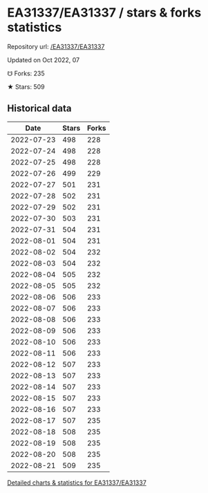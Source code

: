 # EA31337/EA31337 / stars & forks statistics

Repository url: [/EA31337/EA31337](https://github.com/EA31337/EA31337)

Updated on Oct 2022, 07

☋ Forks: 235

★ Stars: 509

## Historical data
| Date | Stars | Forks |
|------|-------|-------|
| 2022-07-23 | 498 | 228 | 
| 2022-07-24 | 498 | 228 | 
| 2022-07-25 | 498 | 228 | 
| 2022-07-26 | 499 | 229 | 
| 2022-07-27 | 501 | 231 | 
| 2022-07-28 | 502 | 231 | 
| 2022-07-29 | 502 | 231 | 
| 2022-07-30 | 503 | 231 | 
| 2022-07-31 | 504 | 231 | 
| 2022-08-01 | 504 | 231 | 
| 2022-08-02 | 504 | 232 | 
| 2022-08-03 | 504 | 232 | 
| 2022-08-04 | 505 | 232 | 
| 2022-08-05 | 505 | 232 | 
| 2022-08-06 | 506 | 233 | 
| 2022-08-07 | 506 | 233 | 
| 2022-08-08 | 506 | 233 | 
| 2022-08-09 | 506 | 233 | 
| 2022-08-10 | 506 | 233 | 
| 2022-08-11 | 506 | 233 | 
| 2022-08-12 | 507 | 233 | 
| 2022-08-13 | 507 | 233 | 
| 2022-08-14 | 507 | 233 | 
| 2022-08-15 | 507 | 233 | 
| 2022-08-16 | 507 | 233 | 
| 2022-08-17 | 507 | 235 | 
| 2022-08-18 | 508 | 235 | 
| 2022-08-19 | 508 | 235 | 
| 2022-08-20 | 508 | 235 | 
| 2022-08-21 | 509 | 235 | 


[Detailed charts & statistics for EA31337/EA31337](https://reviewgithub.com/rep/EA31337/EA31337)
